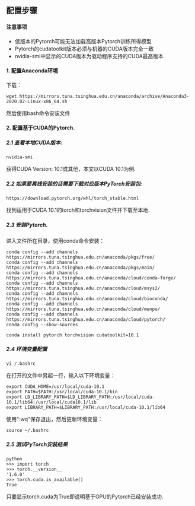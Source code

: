 ## 配置步骤

#### 注意事项

* 低版本的Pytorch可能无法加载高版本Pytorch训练所得模型
* Pytorch的cudatoolkit版本必须与机器的CUDA版本完全一致
* nvidia-smi中显示的CUDA版本为驱动程序支持的CUDA最高版本

#### 1. 配置Anaconda环境

下载：
```
wget https://mirrors.tuna.tsinghua.edu.cn/anaconda/archive/Anaconda3-2020.02-Linux-x86_64.sh
```
然后使用bash命令安装文件

#### 2. 配置基于CUDA的Pytorch.

##### 2.1 查看本地CUDA版本:

```
nvidia-smi
```

获得CUDA Version: 10.1或其他，本文以CUDA 10.1为例.

##### 2.2 如果要离线安装的话需要下载对应版本PyTorch安装包:

```
https://download.pytorch.org/whl/torch_stable.html
```

找到适用于CUDA 10.1的torch和torchvision文件并下载至本地.

##### 2.3 安装Pytorch.

进入文件所在目录，使用conda命令安装：

```
conda config --add channels https://mirrors.tuna.tsinghua.edu.cn/anaconda/pkgs/free/
conda config --add channels https://mirrors.tuna.tsinghua.edu.cn/anaconda/pkgs/main/
conda config --add channels https://mirrors.tuna.tsinghua.edu.cn/anaconda/cloud/conda-forge/
conda config --add channels https://mirrors.tuna.tsinghua.edu.cn/anaconda/cloud/msys2/
conda config --add channels https://mirrors.tuna.tsinghua.edu.cn/anaconda/cloud/bioconda/
conda config --add channels https://mirrors.tuna.tsinghua.edu.cn/anaconda/cloud/menpo/
conda config --add channels https://mirrors.tuna.tsinghua.edu.cn/anaconda/cloud/pytorch/
conda config --show-sources
```

```
conda install pytorch torchvision cudatoolkit=10.1
```

##### 2.4 环境变量配置

```
vi /.bashrc
```

在打开的文件中另起一行，输入以下环境变量：

```
export CUDA_HOME=/usr/local/cuda-10.1
export PATH=$PATH:/usr/local/cuda-10.1/bin
export LD_LIBRARY_PATH=$LD_LIBRARY_PATH:/usr/local/cuda-10.1/lib64:/usr/local/cuda10.1/lib
export LIBRARY_PATH=$LIBRARY_PATH:/usr/local/cuda-10.1/lib64
```

使用":wq"保存退出，然后更新环境变量：

```
source ~/.bashrc
```

##### 2.5 测试PyTorch安装结果

```
python
>>> import torch
>>> torch.__version__
'1.6.0'
>>> torch.cuda.is_available()
True
```

只要显示torch.cuda为True即说明基于GPU的Pytorch已经安装成功.